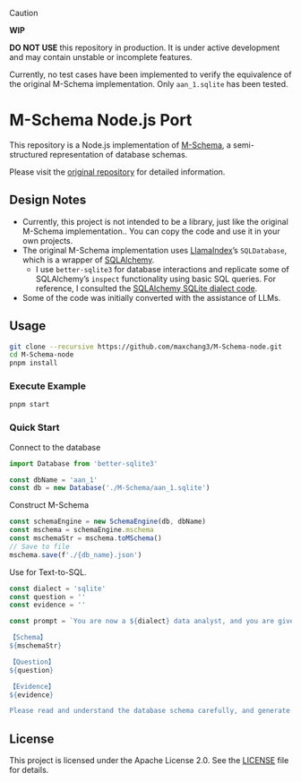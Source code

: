 > [!CAUTION]
> **WIP**
> 
> **DO NOT USE** this repository in production. It is under active development and may contain unstable or incomplete features.
>
> Currently, no test cases have been implemented to verify the equivalence of the original M-Schema implementation. Only  `aan_1.sqlite` has been tested.

# M-Schema Node.js Port

This repository is a Node.js implementation of [M-Schema](https://github.com/XGenerationLab/M-Schema), a semi-structured representation of database schemas.

Please visit the [original repository](https://github.com/XGenerationLab/M-Schema) for detailed information.

## Design Notes

- Currently, this project is not intended to be a library, just like the original M-Schema implementation.. You can copy the code and use it in your own projects.
- The original M-Schema implementation uses [LlamaIndex](https://github.com/run-llama/llama_index)’s `SQLDatabase`, which is a wrapper of [SQLAlchemy](https://github.com/sqlalchemy/sqlalchemy).
  - I use `better-sqlite3` for database interactions and replicate some of SQLAlchemy’s `inspect` functionality using basic SQL queries. For reference, I consulted the [SQLAlchemy SQLite dialect code](https://github.com/sqlalchemy/sqlalchemy/blob/main/lib/sqlalchemy/dialects/sqlite/base.py).
- Some of the code was initially converted with the assistance of LLMs.

## Usage

```bash
git clone --recursive https://github.com/maxchang3/M-Schema-node.git
cd M-Schema-node
pnpm install
```

### Execute Example

```bash
pnpm start
```

### Quick Start

Connect to the database

```ts
import Database from 'better-sqlite3'

const dbName = 'aan_1'
const db = new Database('./M-Schema/aan_1.sqlite')
```

Construct M-Schema

```ts
const schemaEngine = new SchemaEngine(db, dbName)
const mschema = schemaEngine.mschema
const mschemaStr = mschema.toMSchema()
// Save to file
mschema.save(f'./{db_name}.json')
```

Use for Text-to-SQL.

```ts
const dialect = 'sqlite'
const question = ''
const evidence = ''

const prompt = `You are now a ${dialect} data analyst, and you are given a database schema as follows:

【Schema】
${mschemaStr}

【Question】
${question}

【Evidence】
${evidence}

Please read and understand the database schema carefully, and generate an executable SQL based on the user's question and evidence. The generated SQL is protected by \`\`\`sql and \`\`\`.`
```

## License

This project is licensed under the Apache License 2.0. See the [LICENSE](LICENSE) file for details.
